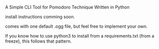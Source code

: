 A Simple CLI Tool for Pomodoro Technique Written in Python

install instructions comming soon. 

comes with one default .ogg file, but feel free to implement your own.

If you know how to use python3 to install from a requirements.txt (from a freeze), this follows that pattern. 